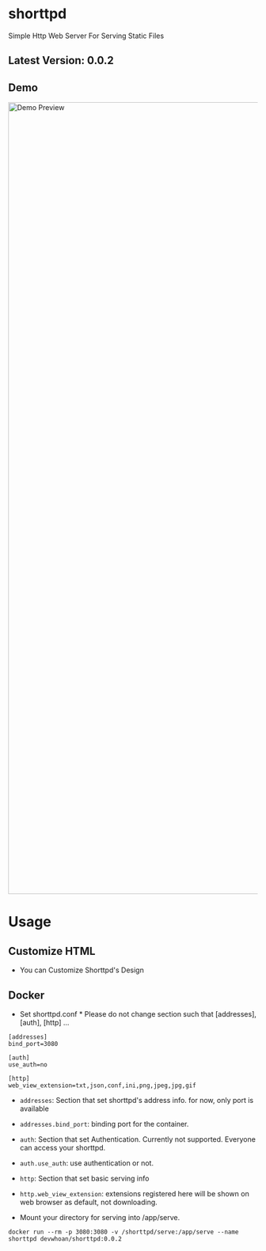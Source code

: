# shorttpd
Simple Http Web Server For Serving Static Files

## Latest Version: 0.0.2

## Demo
<img width="1600" alt="Demo Preview" src="https://user-images.githubusercontent.com/65178775/215252787-e6b80509-be23-4796-8cc8-f1ecdc5d9ea5.gif">

# Usage
## Customize HTML
- You can Customize Shorttpd's Design

## Docker
- Set shorttpd.conf * Please do not change section such that [addresses], [auth], [http] ...
```
[addresses]
bind_port=3080

[auth]
use_auth=no

[http]
web_view_extension=txt,json,conf,ini,png,jpeg,jpg,gif
```
- `addresses`: Section that set shorttpd's address info. for now, only port is available
- `addresses.bind_port`: binding port for the container.
- `auth`: Section that set Authentication. Currently not supported. Everyone can access your shorttpd.
- `auth.use_auth`: use authentication or not.
- `http`: Section that set basic serving info
- `http.web_view_extension`: extensions registered here will be shown on web browser as default, not downloading.

- Mount your directory for serving into /app/serve.

`docker run --rm -p 3080:3080 -v /shorttpd/serve:/app/serve --name shorttpd devwhoan/shorttpd:0.0.2`
